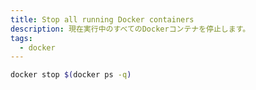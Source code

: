 ```yaml
---
title: Stop all running Docker containers
description: 現在実行中のすべてのDockerコンテナを停止します。
tags:
  - docker
---
```


```bash
docker stop $(docker ps -q)
```
